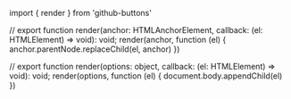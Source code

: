 import { render } from 'github-buttons'

// export function render(anchor: HTMLAnchorElement, callback: (el: HTMLElement) => void): void;
render(anchor, function (el) {
  anchor.parentNode.replaceChild(el, anchor)
})

// export function render(options: object, callback: (el: HTMLElement) => void): void;
render(options, function (el) {
  document.body.appendChild(el) 
})
